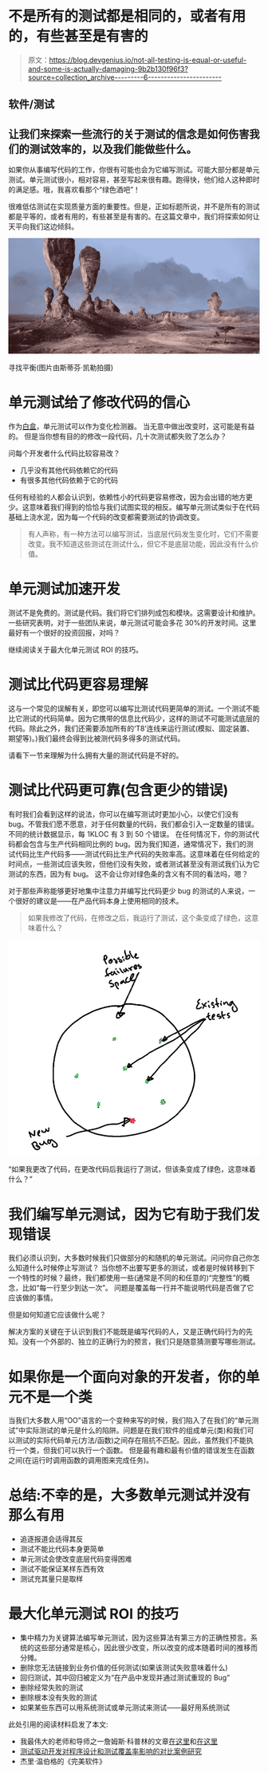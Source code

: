 # 不是所有的测试都是相同的，或者有用的，有些甚至是有害的

> 原文：<https://blog.devgenius.io/not-all-testing-is-equal-or-useful-and-some-is-actually-damaging-9b2b130f96f3?source=collection_archive---------6----------------------->

## 软件/测试

## 让我们来探索一些流行的关于测试的信念是如何伤害我们的测试效率的，以及我们能做些什么。

如果你从事编写代码的工作，你很有可能也会为它编写测试。可能大部分都是单元测试。单元测试很小，相对容易，甚至写起来很有趣。跑得快，他们给人这种即时的满足感。哦，我喜欢看那个“绿色酒吧”！

很难低估测试在实现质量方面的重要性。但是，正如标题所说，并不是所有的测试都是平等的，或者有用的，有些甚至是有害的。在这篇文章中，我们将探索如何让天平向我们这边倾斜。

![](img/1f47fef683dddbce3a2bbdf3617f2b5e.png)

寻找平衡(图片由斯蒂芬·凯勒拍摄)

# 单元测试给了修改代码的信心

作为[白盒](https://en.wikipedia.org/wiki/White-box_testing)，单元测试可以作为变化检测器。
当无意中做出改变时，这可能是有益的。
但是当你想有目的的修改一段代码，几十次测试都失败了怎么办？

问每个开发者什么代码比较容易改？

*   几乎没有其他代码依赖它的代码
*   有很多其他代码依赖于它的代码

任何有经验的人都会认识到，依赖性小的代码更容易修改，因为会出错的地方更少。这意味着我们得到的恰恰与我们试图实现的相反。编写单元测试类似于在代码基础上浇水泥，因为每一个代码的改变都需要测试的协调改变。

> 有人声称，有一种方法可以编写测试，当底层代码发生变化时，它们不需要改变。我不知道这些测试在测试什么，但它不是底层功能，因此没有什么价值。

# 单元测试加速开发

测试不是免费的。测试是代码。我们将它们排列成包和模块。这需要设计和维护。一些研究表明，对于一些团队来说，单元测试可能会多花 30%的开发时间。这里最好有一个很好的投资回报，对吗？

继续阅读关于最大化单元测试 ROI 的技巧。

# 测试比代码更容易理解

这与一个常见的误解有关，即您可以编写比测试代码更简单的测试。一个测试不能比它测试的代码简单。因为它携带的信息比代码少，这样的测试不可能测试底层的代码。除此之外，我们还需要添加所有的‘T8’连线来运行测试(模拟、固定装置、期望等)。)我们最终会得到比被测代码多得多的测试代码。

请看下一节来理解为什么拥有大量的测试代码是不好的。

# 测试比代码更可靠(包含更少的错误)

有时我们会看到这样的说法，你可以在编写测试时更加小心，以使它们没有 bug。不管我们愿不愿意，对于任何数量的代码，我们都会引入一定数量的错误。
不同的统计数据显示，每 1KLOC 有 3 到 50 个错误。
在任何情况下，你的测试代码都会包含与生产代码相同比例的 bug。因为我们知道，通常情况下，我们的测试代码比生产代码多——测试代码比生产代码的失败率高。这意味着在任何给定的时间点，一些测试应该失败，但他们没有失败，或者测试甚至没有测试我们认为它测试的东西，因为有 bug。
这不会让你对绿色条的含义有不同的看法吗，嗯？

对于那些声称能够更好地集中注意力并编写比代码更少 bug 的测试的人来说，一个很好的建议是——在产品代码本身上使用相同的技术。

> 如果我修改了代码，在修改之后，我运行了测试，这个条变成了绿色，这意味着什么？

![](img/581f4a4a44b8e724cb1996c9b2d8289c.png)

“如果我更改了代码，在更改代码后我运行了测试，但该条变成了绿色，这意味着什么？”

# 我们编写单元测试，因为它有助于我们发现错误

我们必须认识到，大多数时候我们只做部分的和随机的单元测试。问问你自己你怎么知道什么时候停止写测试？
当你想不出要写更多的测试，或者是时候转移到下一个特性的时候？最终，我们都使用一些(通常是不同的和任意的)“完整性”的概念，比如“每一行至少到达一次”。
问题是覆盖每一行并不能说明代码是否做了它应该做的事情。

但是如何知道它应该做什么呢？

解决方案的关键在于认识到我们不能既是编写代码的人，又是正确代码行为的先知。没有一个外部的、独立的正确行为的预言，我们只是随意猜测要写哪些测试。

# 如果你是一个面向对象的开发者，你的单元不是一个类

当我们大多数人用“OO”语言的一个变种来写的时候，我们陷入了在我们的“单元测试”中实际测试的单元是什么的陷阱。问题是在我们软件的组成单元(类)和我们可以测试的实际代码单元(方法/函数)之间存在阻抗不匹配。因此，虽然我们不能执行一个类，但我们可以执行一个函数。
但是最有趣和最有价值的错误发生在函数之间(在运行时调用函数的调用图来完成任务)。

# 总结:不幸的是，大多数单元测试并没有那么有用

*   追逐报道会适得其反
*   测试不能比代码本身更简单
*   单元测试会使改变底层代码变得困难
*   测试不能保证某样东西有效
*   测试充其量只是取样

# 最大化单元测试 ROI 的技巧

*   集中精力为关键算法编写单元测试，因为这些算法有第三方的正确性预言。系统的这些部分通常是核心，因此很少改变，所以改变的成本随着时间的推移而分摊。
*   删除您无法链接到业务价值的任何测试(如果该测试失败意味着什么)
*   回归测试，其中回归被定义为“在产品中发现并通过测试重现的 Bug”
*   删除经常失败的测试
*   删除根本没有失败的测试
*   如果某些东西可以用系统测试或单元测试来测试——最好用系统测试

此处引用的阅读材料启发了本文:

*   我最伟大的老师和导师之一詹姆斯·科普林的文章[在这里](https://rbcs-us.com/documents/Why-Most-Unit-Testing-is-Waste.pdf)和[在这里](https://rbcs-us.com/documents/Segue.pdf)
*   [测试驱动开发对程序设计和测试覆盖率影响的对比案例研究](https://www.researchgate.net/publication/4279048_A_Comparative_Case_Study_on_the_Impact_of_Test-Driven_Development_on_Program_Design_and_Test_Coverage)
*   杰里·温伯格的《完美软件》